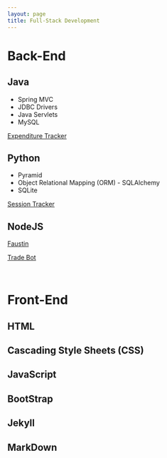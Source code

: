 ```yaml
---
layout: page
title: Full-Stack Development
---
```

# Back-End

## Java
- Spring MVC
- JDBC Drivers
- Java Servlets
- MySQL

[Expenditure Tracker](/projects/ExpenditureTracker.html)

## Python
- Pyramid
- Object Relational Mapping (ORM) - SQLAlchemy
- SQLite

[Session Tracker](https://github.com/felix990302/web_challenge_1.0)

## NodeJS
[Faustin](projects/Faustin.html)

[Trade Bot](https://github.com/Sednaoui/PrincetonBot)

&nbsp;

# Front-End

## HTML

## Cascading Style Sheets (CSS)

## JavaScript

## BootStrap

## Jekyll

## MarkDown
